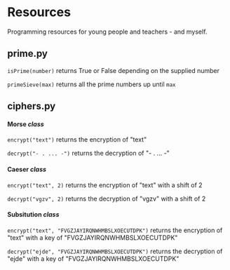 Resources
=========
Programming resources for young people and teachers - and myself.

## prime.py

```isPrime(number)``` returns True or False depending on the supplied number

```primeSieve(max)``` returns all the prime numbers up until `max`

## ciphers.py

#### Morse *class*

```encrypt("text")``` returns the encryption of "text"

```decrypt("- . ... -")``` returns the decryption of "- . ... -"

#### Caeser *class*

```encrypt("text", 2)``` returns the encryption of "text" with a shift of 2

```decrypt("vgzv", 2)``` returns the decryption of "vgzv" with a shift of 2

#### Subsitution *class*

```encrypt("text", "FVGZJAYIRQNWHMBSLXOECUTDPK")``` returns the encryption of "text" with a key of "FVGZJAYIRQNWHMBSLXOECUTDPK"

```decrypt("ejde", "FVGZJAYIRQNWHMBSLXOECUTDPK")``` returns the decryption of "ejde" with a key of "FVGZJAYIRQNWHMBSLXOECUTDPK"

